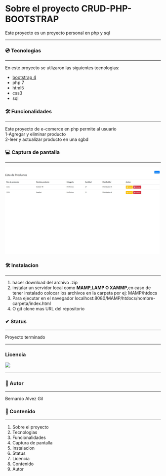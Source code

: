 # Sobre el proyecto  CRUD-PHP-BOOTSTRAP
 Este proyecto es un proyecto personal en php y sql
 


---------------
### 💿 Tecnologias
-----------------------
En este proyecto se utlizaron las siguientes tecnologias:
- [bootstrap 4](https://getbootstrap.com/)
- php 7
- html5
- css3
- sql

### 🛠️ Funcionalidades
----------------------- 
Este proyecto de e-comerce en php permite al usuario<br>
1-Agregar y eliminar producto <br>
2-leer y actualizar producto en una sgbd


### :computer: Captura de pantalla
 ----------------------- 

<img  src="CRUD-PHP-BOOTSTRAP/captura-de-pantalla.jpg" width="500px" />



### 🛠️ Instalacion
---------------
1. hacer download del archivo .zip
2. instalar un servidor local como **MAMP,LAMP O XAMMP**,en caso de tener instalado colocar los archivos en la carpeta por ej: MAMP/htdocs
3. Para ejecutar en el navegador localhost:8080/MAMP/htdocs/nombre-carpeta/index.html
4. O git clone mas URL del repositorio

### ✔ Status
---------------
Proyecto terminado

----------------------- 
### Licencia
<img src="https://img.shields.io/badge/license-MIT-informational"/>

-----------------------
### 📕 Autor
---------------
Bernardo Alvez Gil


### 🎁 Contenido
---------------

1. Sobre el proyecto
2. Tecnologias
3. Funcionalidades
4. Captura de pantalla
5. Instalacion
6. Status
7. Licencia
8. Contenido
9. Autor
 
